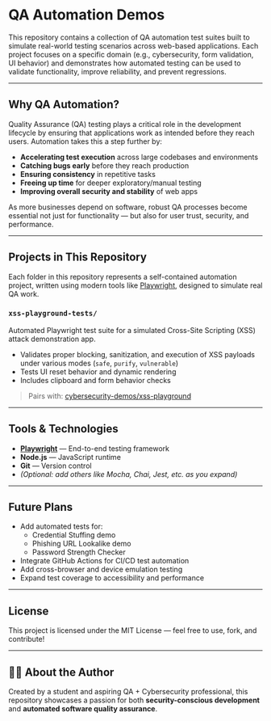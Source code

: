 #  QA Automation Demos

This repository contains a collection of QA automation test suites built to simulate real-world testing scenarios across web-based applications. Each project focuses on a specific domain (e.g., cybersecurity, form validation, UI behavior) and demonstrates how automated testing can be used to validate functionality, improve reliability, and prevent regressions.

---

##  Why QA Automation?

Quality Assurance (QA) testing plays a critical role in the development lifecycle by ensuring that applications work as intended before they reach users. Automation takes this a step further by:

-  **Accelerating test execution** across large codebases and environments  
-  **Catching bugs early** before they reach production  
-  **Ensuring consistency** in repetitive tasks  
-  **Freeing up time** for deeper exploratory/manual testing  
-  **Improving overall security and stability** of web apps

As more businesses depend on software, robust QA processes become essential not just for functionality — but also for user trust, security, and performance.

---

## Projects in This Repository

Each folder in this repository represents a self-contained automation project, written using modern tools like [Playwright](https://playwright.dev/), designed to simulate real QA work.

###  `xss-playground-tests/`
Automated Playwright test suite for a simulated Cross-Site Scripting (XSS) attack demonstration app.

- Validates proper blocking, sanitization, and execution of XSS payloads under various modes (`safe`, `purify`, `vulnerable`)
-  Tests UI reset behavior and dynamic rendering
-  Includes clipboard and form behavior checks

>  Pairs with: [cybersecurity-demos/xss-playground](https://github.com/yourusername/cybersecurity-demos/tree/main/xss-playground)

---

## Tools & Technologies

- **[Playwright](https://playwright.dev/)** — End-to-end testing framework
- **Node.js** — JavaScript runtime
- **Git** — Version control
- *(Optional: add others like Mocha, Chai, Jest, etc. as you expand)*

---

## Future Plans

- Add automated tests for:
  - Credential Stuffing demo
  - Phishing URL Lookalike demo
  - Password Strength Checker
- Integrate GitHub Actions for CI/CD test automation
- Add cross-browser and device emulation testing
- Expand test coverage to accessibility and performance

---

## License

This project is licensed under the MIT License — feel free to use, fork, and contribute!

---

## 🙋‍♀️ About the Author

Created by a student and aspiring QA + Cybersecurity professional, this repository showcases a passion for both **security-conscious development** and **automated software quality assurance**.
